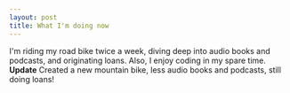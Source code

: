 ```yaml
---
layout: post
title: What I'm doing now
---
```

I'm riding my road bike twice a week, diving deep into audio books and podcasts, and originating loans.  Also, I enjoy coding in my spare time.
****Update****
Created a new mountain bike, less audio books and podcasts, still doing loans!
